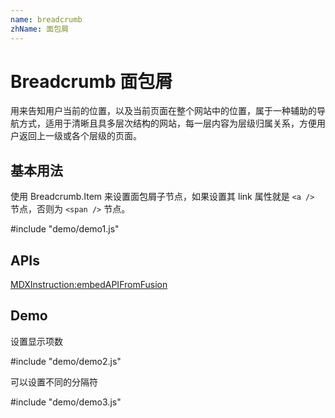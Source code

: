 ```yaml
---
name: breadcrumb
zhName: 面包屑
---
```


# Breadcrumb 面包屑

用来告知用户当前的位置，以及当前页面在整个网站中的位置，属于一种辅助的导航方式，适用于清晰且具多层次结构的网站，每一层内容为层级归属关系，方便用户返回上一级或各个层级的页面。


## 基本用法

使用 Breadcrumb.Item 来设置面包屑子节点，如果设置其 link 属性就是 `<a />` 节点，否则为 `<span />` 节点。

#include "demo/demo1.js"


## APIs

[MDXInstruction:embedAPIFromFusion](https://github.com/alibaba-fusion/next/blob/master/docs/breadcrumb/index.md)


## Demo

设置显示项数

#include "demo/demo2.js"

可以设置不同的分隔符

#include "demo/demo3.js"





